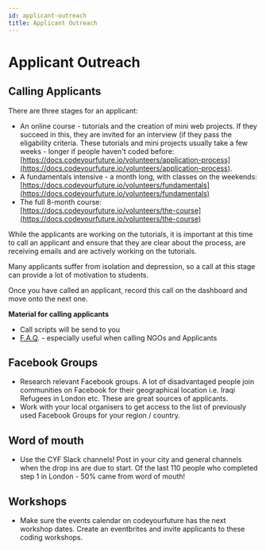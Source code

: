 ```yaml
---
id: applicant-outreach
title: Applicant Outreach
---
```


# Applicant Outreach

## 

## Calling Applicants

There are three stages for an applicant:

* An online course - tutorials and the creation of mini web projects. If they succeed in this, they are invited for an interview \(if they pass the eligability criteria. These tutorials and mini projects usually take a few weeks - longer if people haven't coded before: [https://docs.codeyourfuture.io/volunteers/application-process](https://docs.codeyourfuture.io/volunteers/application-process). 
* A fundamentals intensive - a month long, with classes on the weekends: [https://docs.codeyourfuture.io/volunteers/fundamentals](https://docs.codeyourfuture.io/volunteers/fundamentals)
* The full 8-month course: [https://docs.codeyourfuture.io/volunteers/the-course](https://docs.codeyourfuture.io/volunteers/the-course)

While the applicants are working on the tutorials, it is important at this time to call an applicant and ensure that they are clear about the process, are receiving emails and are actively working on the tutorials.

Many applicants suffer from isolation and depression, so a call at this stage can provide a lot of motivation to students.

Once you have called an applicant, record this call on the dashboard and move onto the next one.

**Material for calling applicants**

* Call scripts will be send to you
* [F.A.Q](https://codeyourfuture.io/faq/). - especially useful when calling NGOs and Applicants

## Facebook Groups

* Research relevant Facebook groups. A lot of disadvantaged people join communities on Facebook for their geographical location i.e. Iraqi Refugees in London etc. These are great sources of applicants.
* Work with your local organisers to get access to the list of previously used Facebook Groups for your region / country.

## Word of mouth

* Use the CYF Slack channels! Post in your city and general channels when the drop ins are due to start. Of the last 110 people who completed step 1 in London - 50% came from word of mouth! 

## Workshops

* Make sure the events calendar on codeyourfuture has the next workshop dates. Create an eventbrites and invite applicants to these coding workshops.  

